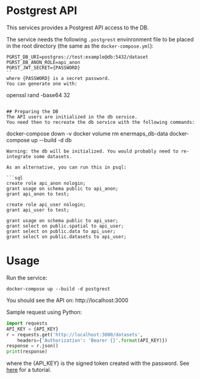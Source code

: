 # Postgrest API

This services provides a Postgrest API access to the DB.

The service needs the following `.postgrest` envinronment file to be placed in the root directory (the same as the `docker-compose.yml`):

```
PGRST_DB_URI=postgres://test:example@db:5432/dataset
PGRST_DB_ANON_ROLE=api_anon
PGRST_JWT_SECRET={PASSWORD}
``
where {PASSWORD} is a secret password.
You can generate one with:
```
openssl rand -base64 32
```

## Preparing the DB
The API users are initialized in the db service.
You need then to recreate the db service with the following commands:
```
docker-compose down -v
docker volume rm enermaps_db-data 
docker-compose up --build -d db
```
Warning: the db will be initialized. You would probably need to re-integrate some datasets.

As an alternative, you can run this in psql:

```sql
create role api_anon nologin;
grant usage on schema public to api_anon;
grant api_anon to test;

create role api_user nologin;
grant api_user to test;

grant usage on schema public to api_user;
grant select on public.spatial to api_user;
grant select on public.data to api_user;
grant select on public.datasets to api_user;
```

# Usage

Run the service:
```
docker-compose up --build -d postgrest
```

You should see the API on:
http://localhost:3000

Sample request using Python:

```python
import requests
API_KEY = {API_KEY}
r = requests.get('http://localhost:3000/datasets',
	headers={'Authorization': 'Bearer {}'.format(API_KEY)})
response = r.json()
print(response)
```
where the {API_KEY} is the signed token created with the password. See [here](https://postgrest.org/en/v4.1/tutorials/tut1.html#step-3-sign-a-token) for a tutorial.